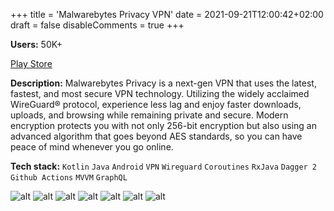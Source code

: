 +++
title = 'Malwarebytes Privacy VPN'
date = 2021-09-21T12:00:42+02:00
draft = false
disableComments = true
+++

**Users:** 50K+

[Play Store](https://play.google.com/store/apps/details?id=org.malwarebytes.harpocrates)

**Description:** Malwarebytes Privacy is a next-gen VPN that uses the latest, fastest, and most secure VPN technology. Utilizing the widely acclaimed WireGuard® protocol, experience less lag and enjoy faster downloads, uploads, and browsing while remaining private and secure. Modern encryption protects you with not only 256-bit encryption but also using an advanced algorithm that goes beyond AES standards, so you can have peace of mind whenever you go online.

**Tech stack:** `Kotlin` `Java` `Android` `VPN` `Wireguard` `Coroutines` `RxJava` `Dagger 2` `Github Actions` `MVVM` `GraphQL`

![alt](https://play-lh.googleusercontent.com/Onh4L2jhc3Mzz1H04A5LL_-_Ge9FWUbwzsZoBbjW61zMUrT8vofrSDO7qr7R9zOq0Hc=w1052-h592) ![alt](https://play-lh.googleusercontent.com/Ji-4mH3xcvhCc4c6jBg36cytqclt_5wzuw2w_muWhMROr8CapcZoGK4MyI9x7k_g63c=w1052-h592) ![alt](https://play-lh.googleusercontent.com/CUn7gl7BMzjoqv7RZe7Q2TAgpzjGFMylMIku8LE_8jkxcNRHesXdp8z9AJs-Qy_DV7RZ=w1052-h592) ![alt](https://play-lh.googleusercontent.com/XtjNyylWbU96Rvlggd_KzLCNX_xOtEuzX5se_0rXVT8OHFZEtYl0OPTJaFmQBzPWiXc=w1052-h592) ![alt](https://play-lh.googleusercontent.com/QZSBNBNTzmAn4EmFxsRJZQrCKgpWnbutj0w26RJbz8Nz7sjaT-0Xq5ukJaemKnLwPeE=w1052-h592) ![alt](https://play-lh.googleusercontent.com/ng_jKbHNd3fEut3YL4rEBPaPevpe22KhIetJhzQYgSZW3cJClfklQiSCm9AG0pK40ys=w1052-h592) ![alt](https://play-lh.googleusercontent.com/Aq_dORaIL2RnblRHbi25sDXeP_tFy1fnbV21YTzDjR9cqaHJ5B8MnMZcwCsJRcrMJgg=w1052-h592)
